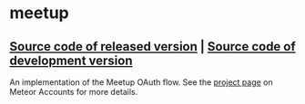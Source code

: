 # meetup
[Source code of released version](https://github.com/meteor/meteor/tree/master/packages/meetup) | [Source code of development version](https://github.com/meteor/meteor/tree/master/packages/meetup)
---

An implementation of the Meetup OAuth flow. See the [project
page](https://www.meteor.com/accounts) on Meteor Accounts for more
details.